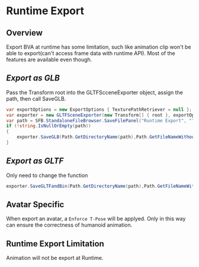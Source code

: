 # Runtime Export

## Overview

Export BVA at runtime has some limitation, such like animation clip won't be able to export(can't access frame data with runtime API). Most of the features are available even though.

## *Export as GLB*

Pass the Transform root into the GLTFScceneExporter object, assign the path, then call SaveGLB.

```csharp
var exportOptions = new ExportOptions { TexturePathRetriever = null };
var exporter = new GLTFSceneExporter(new Transform[] { root }, exportOptions);
var path = SFB.StandaloneFileBrowser.SaveFilePanel("Runtime Export", "", "RuntimeExport", "glb");
if (!string.IsNullOrEmpty(path))
{
    exporter.SaveGLB(Path.GetDirectoryName(path),Path.GetFileNameWithoutExtension(path));
}
```

## *Export as GLTF*

Only need to change the function

```csharp
exporter.SaveGLTFandBin(Path.GetDirectoryName(path),Path.GetFileNameWithoutExtension(path));
```


## Avatar Specific

When export an avatar, a `Enforce T-Pose` will be applyed. Only in this way can ensure the correctness of humanoid animation.


## Runtime Export Limitation

Animation will not be export at Runtime.


